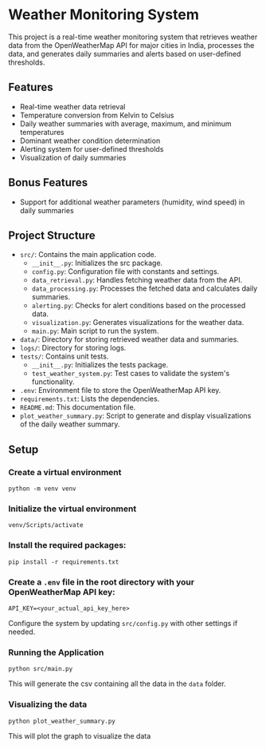 # Weather Monitoring System

This project is a real-time weather monitoring system that retrieves weather data from the OpenWeatherMap API for major cities in India, processes the data, and generates daily summaries and alerts based on user-defined thresholds.

## Features
- Real-time weather data retrieval
- Temperature conversion from Kelvin to Celsius
- Daily weather summaries with average, maximum, and minimum temperatures
- Dominant weather condition determination
- Alerting system for user-defined thresholds
- Visualization of daily summaries

## Bonus Features
- Support for additional weather parameters (humidity, wind speed) in daily summaries

## Project Structure

- `src/`: Contains the main application code.
  - `__init__.py`: Initializes the src package.
  - `config.py`: Configuration file with constants and settings.
  - `data_retrieval.py`: Handles fetching weather data from the API.
  - `data_processing.py`: Processes the fetched data and calculates daily summaries.
  - `alerting.py`: Checks for alert conditions based on the processed data.
  - `visualization.py`: Generates visualizations for the weather data.
  - `main.py`: Main script to run the system.
- `data/`: Directory for storing retrieved weather data and summaries.
- `logs/`: Directory for storing logs.
- `tests/`: Contains unit tests.
  - `__init__.py`: Initializes the tests package.
  - `test_weather_system.py`: Test cases to validate the system's functionality.
- `.env`: Environment file to store the OpenWeatherMap API key.
- `requirements.txt`: Lists the dependencies.
- `README.md`: This documentation file.
- `plot_weather_summary.py`: Script to generate and display visualizations of the daily weather summary.

## Setup
###  Create a virtual environment 
    python -m venv venv
###    Initialize the virtual environment 
    venv/Scripts/activate

### Install the required packages:
    pip install -r requirements.txt

### Create a `.env` file in the root directory with your OpenWeatherMap API key:
    API_KEY=<your_actual_api_key_here>


Configure the system by updating `src/config.py` with other settings if needed.

### Running the Application
    python src/main.py

This will generate the csv containing all the data in the `data` folder.

### Visualizing the data
    python plot_weather_summary.py

This will plot the graph to visualize the data
